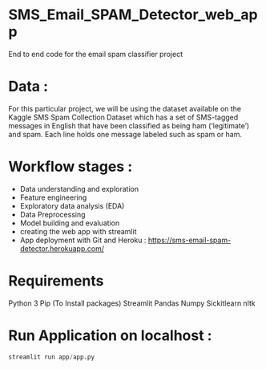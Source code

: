# SMS_Email_SPAM_Detector_web_app
End to end code for the email spam classifier project

# Data :
For this particular project, we will be using the dataset available on the Kaggle SMS Spam Collection Dataset which has a set of SMS-tagged messages in English that have been classified as being ham (‘legitimate’) and spam. Each line holds one message labeled such as spam or ham.


# Workflow stages : 
- Data understanding and exploration
- Feature engineering
- Exploratory data analysis (EDA)
- Data Preprocessing
- Model building and evaluation
- creating the web app with streamlit 
- App deployment with Git and Heroku : https://sms-email-spam-detector.herokuapp.com/

# Requirements
Python 3
Pip (To Install packages)
Streamlit
Pandas
Numpy
Sickitlearn
nltk

# Run Application on localhost :
```python
streamlit run app/app.py
```